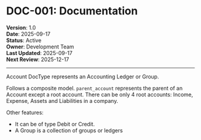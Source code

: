 # DOC-001: Documentation

**Version**: 1.0  
**Date**: 2025-09-17  
**Status**: Active  
**Owner**: Development Team  
**Last Updated**: 2025-09-17  
**Next Review**: 2025-12-17  

---

Account DocType represents an Accounting Ledger or Group.

Follows a composite model. `parent_account` represents the parent of an Account except a root
account. There can be only 4 root accounts: Income, Expense, Assets and Liabilities in a company.

Other features:

- It can be of type Debit or Credit.
- A Group is a collection of groups or ledgers
